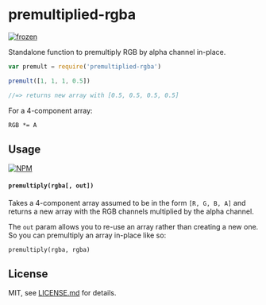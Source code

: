 # premultiplied-rgba

[![frozen](http://badges.github.io/stability-badges/dist/frozen.svg)](http://github.com/badges/stability-badges)

Standalone function to premultiply RGB by alpha channel in-place. 

```js
var premult = require('premultiplied-rgba')

premult([1, 1, 1, 0.5]) 

//=> returns new array with [0.5, 0.5, 0.5, 0.5]
```

For a 4-component array:

`RGB *= A`

## Usage

[![NPM](https://nodei.co/npm/premultiplied-rgba.png)](https://nodei.co/npm/premultiplied-rgba/)

#### `premultiply(rgba[, out])`

Takes a 4-component array assumed to be in the form `[R, G, B, A]` and returns a new array with the RGB channels multiplied by the alpha channel. 

The `out` param allows you to re-use an array rather than creating a new one. So you can premultiply an array in-place like so:

```premultiply(rgba, rgba)```

## License

MIT, see [LICENSE.md](http://github.com/mattdesl/premultiplied-rgba/blob/master/LICENSE.md) for details.
